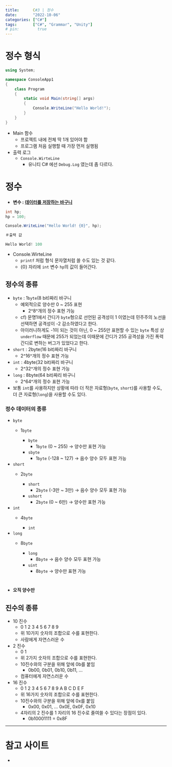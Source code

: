 ```yaml
---
title:      C#3 | 정수
date:       "2022-10-06"
categories: ["C#"]
tags:       ["C#", "Grammar", "Unity"]
# pin:        true
---
```


# 정수 형식
```c#
using System;

namespace ConsoleApp1
{
    class Program
    {
        static void Main(string[] args)
        {
            Console.WriteLine("Hello World!");
        }
    }
}
```
- Main 함수
    - 프로젝트 내에 전체 딱 1개 있어야 함
    - 프로그램 처음 실행할 때 가장 먼저 실행됨
- 출력 로그
    - ```Console.WirteLine```
        - 유니티 C# 에선 ```Debug.Log``` 였는데 좀 다르다.

# 정수
- **변수 : <u>데이터를 저장하는 바구니</u>**
```c#
int hp;
hp = 100;

Console.WriteLine("Hello World! {0}", hp);
```
```c#
＃출력 값

Hello World! 100
```
- Console.WirteLine
    - ```printf``` 처럼 형식 문자열처럼 쓸 수도 있는 것 같다.
    - {0} 자리에 ```int``` 변수 ```hp```의 값이 들어간다.

## 정수의 종류
- ```byte``` : 1```byte```(8 bit)짜리 바구니
    - 예외적으로 양수만 0 ~ 255 표현
        - 2^8^개의 정수 표현 가능
    - cf) 문명1에서 간디가 ```byte```형으로 선언된 공격성이 1 이였는데 민주주의 노선을 선택하면 공격성이 -2 감소하였다고 한다. 
    - 아이러니하게도 -1이 되는 것이 아닌, 0 ~ 255만 표현할 수 있는 ```byte``` 특성 상 ```underflow``` 때문에 255가 되었는데 이때문에 간디가 255 공격성을 가진 폭력 간디로 변하는 버그가 있었다고 한다.
- ```short``` : 2byte(16 bit)짜리 바구니
    - 2^16^개의 정수 표현 가능
- ```int``` : 4byte(32 bit)짜리 바구니
    - 2^32^개의 정수 표현 가능
- ```long``` : 8byte(64 bit)짜리 바구니
    - 2^64^개의 정수 표현 가능
- 보통 ```int```를 사용하지만 상황에 따라 더 작은 자료형(```byte```, ```short```)를 사용할 수도, 더 큰 자료형(```long```)을 사용할 수도 있다.

### 정수 데이터의 종류
- ```byte```
    - 1```byte```

        - ```byte```
            - 1```byte``` (0 ~ 255) → 양수만 표현 가능
        - ```sbyte```
            - 1```byte``` (-128 ~ 127) → 음수 양수 모두 표현 가능
- ```short```
    - 2```byte```

        - ```short```
            - 2```byte``` (-3만 ~ 3만) → 음수 양수 모두 표현 가능
        - ```ushort```
            - 2```byte``` (0 ~ 6만) → 양수만 표현 가능
- ```int```
    - 4```byte```

        - ```int```
- ```long```
    - 8```byte```

        - ```long```
            - 8```byte``` → 음수 양수 모두 표현 가능
        - ```uint```
            - 8```byte``` → 양수만 표현 가능
#
- **오직 양수만**

## 진수의 종류
- 10 진수
    - 0 1 2 3 4 5 6 7 8 9
    - 위 10가지 숫자의 조합으로 수를 표현한다.
    - 사람에게 자연스러운 수
- 2 진수
    - 0 1
    - 위 2가지 숫자의 조합으로 수를 표현한다.
    - 10진수와의 구분을 위해 앞에 0b를 붙임
        - 0b00, 0b01, 0b10, 0b11, …
    - 컴퓨터에게 자연스러운 수
- 16 진수
    - 0 1 2 3 4 5 6 7 8 9 A B C D E F
    - 위 16가지 숫자의 조합으로 수를 표현한다.
    - 10진수와의 구분을 위해 앞에 0x를 붙임
        - 0x00, 0x01, … 0x0E, 0x0F, 0x10
    - 4자리의 2 진수를 1 자리의 16 진수로 줄여쓸 수 있다는 장점이 있다.
        - 0b10001111 = 0x8F




---

# 참고 사이트
- []()